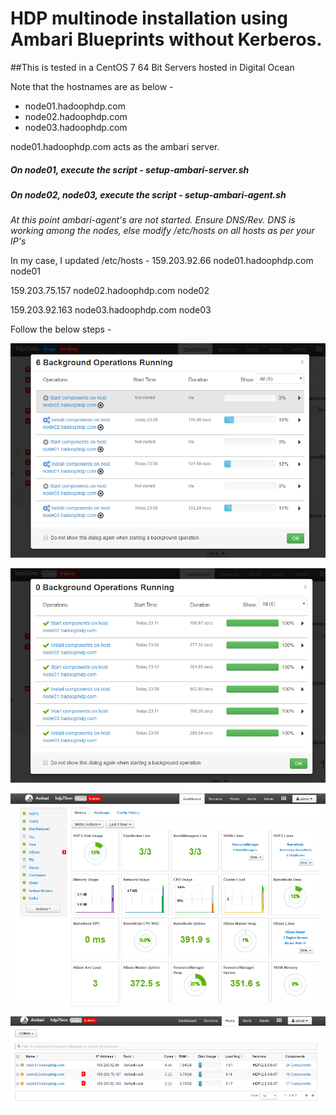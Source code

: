# HDP multinode installation using Ambari Blueprints without Kerberos.

##This is tested in a CentOS 7 64 Bit Servers hosted in Digital Ocean

Note that the hostnames are as below - 

* node01.hadoophdp.com 
* node02.hadoophdp.com 
* node03.hadoophdp.com 

node01.hadoophdp.com acts as the ambari server.

##### On node01, execute the script - setup-ambari-server.sh
##### On node02, node03, execute the script - setup-ambari-agent.sh

_At this point ambari-agent's are not started._
_Ensure DNS/Rev. DNS is working among the nodes, else modify /etc/hosts on all hosts as per your IP's_

In my case, I updated /etc/hosts - 
159.203.92.66  node01.hadoophdp.com node01

159.203.75.157 node02.hadoophdp.com node02


159.203.92.163 node03.hadoophdp.com node03


Follow the below steps - 

![Alt text](./images/multinode-install-1.PNG)

![Alt text](./images/multinode-install-2.PNG)

![Alt text](./images/multinode-install-3.PNG)

![Alt text](./images/multinode-install-4.PNG)
